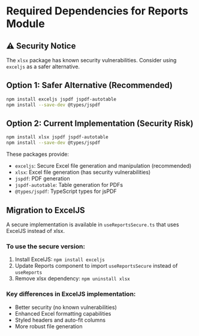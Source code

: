 # Required Dependencies for Reports Module

## ⚠️ Security Notice
The `xlsx` package has known security vulnerabilities. Consider using `exceljs` as a safer alternative.

## Option 1: Safer Alternative (Recommended)
```bash
npm install exceljs jspdf jspdf-autotable
npm install --save-dev @types/jspdf
```

## Option 2: Current Implementation (Security Risk)
```bash
npm install xlsx jspdf jspdf-autotable
npm install --save-dev @types/jspdf
```

These packages provide:
- `exceljs`: Secure Excel file generation and manipulation (recommended)
- `xlsx`: Excel file generation (has security vulnerabilities)
- `jspdf`: PDF generation
- `jspdf-autotable`: Table generation for PDFs
- `@types/jspdf`: TypeScript types for jsPDF

## Migration to ExcelJS
A secure implementation is available in `useReportsSecure.ts` that uses ExcelJS instead of xlsx.

### To use the secure version:
1. Install ExcelJS: `npm install exceljs`
2. Update Reports component to import `useReportsSecure` instead of `useReports`
3. Remove xlsx dependency: `npm uninstall xlsx`

### Key differences in ExcelJS implementation:
- Better security (no known vulnerabilities)
- Enhanced Excel formatting capabilities
- Styled headers and auto-fit columns
- More robust file generation
